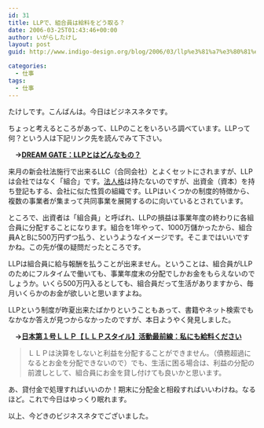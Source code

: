 ```yaml
---
id: 31
title: LLPで、組合員は給料をどう取る？
date: 2006-03-25T01:43:46+00:00
author: いがらしたけし
layout: post
guid: http://www.indigo-design.org/blog/2006/03/llp%e3%81%a7%e3%80%81%e7%b5%84%e5%90%88%e5%93%a1%e3%81%af%e7%b5%a6%e6%96%99%e3%82%92%e3%81%a9%e3%81%86%e5%8f%96%e3%82%8b%ef%bc%9f/

categories:
  - 仕事
tags:
  - 仕事
---
```

たけしです。こんばんは。今日はビジネスネタです。
  
ちょっと考えるところがあって、LLPのことをいろいろ調べています。LLPって何？という人は下記リンク先を読んでみて下さい。
  
　**→<a href="http://www.dreamgate.gr.jp/llp/what.html" target="_blank" class="broken_link">DREAM GATE：LLPとはどんなもの？</a>**

<!--more-->


  
来月の新会社法施行で出来るLLC（合同会社）とよくセットにされますが、LLPは会社ではなく「組合」です。<a href="http://ja.wikipedia.org/wiki/%E6%B3%95%E4%BA%BA%E6%A0%BC" target="_blank">法人格</a>は持たないのですが、出資金（資本）を持ち登記もする、会社に似た性質の組織です。LLPはいくつかの制度的特徴から、複数の事業者が集まって共同事業を展開するのに向いているとされています。
  
ところで、出資者は「組合員」と呼ばれ、LLPの損益は事業年度の終わりに各組合員に分配することになります。組合を1年やって、1000万儲かったから、組合員AとBに500万円ずつ払う、というようなイメージです。そこまではいいですかね。この先が僕の疑問だったところです。
  
LLPは組合員に給与報酬を払うことが出来ません。ということは、組合員がLLPのためにフルタイムで働いても、事業年度末の分配でしかお金をもらえないのでしょうか。いくら500万円入るとしても、組合員だって生活がありますから、毎月いくらかのお金が欲しいと思いますよね。
  
LLPという制度が昨夏出来たばかりということもあって、書籍やネット検索でもなかなか答えが見つからなかったのですが、本日ようやく発見しました。
  
　**→<a href="http://dblog.dreamgate.gr.jp/user/a005/astolat/14261.html" target="_blank" class="broken_link">日本第１号ＬＬＰ【ＬＬＰスタイル】活動最前線：私にも給料ください</a>**

> ＬＬＰは決算をしないと利益を分配することができません。（債務超過になるとお金を分配できないので）でも、生活に困る場合は、利益の分配の前渡しとして、組合員にお金を貸し付けても良いかと思います。

あ、貸付金で処理すればいいのか！期末に分配金と相殺すればいいわけね。なるほど。これで今日はゆっくり眠れます。
  
以上、今どきのビジネスネタでございました。
